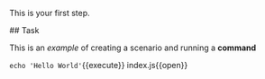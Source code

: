 This is your first step.

## Task

This is an _example_ of creating a scenario and running a **command**

`echo 'Hello World'`{{execute}}
index.js{{open}}
